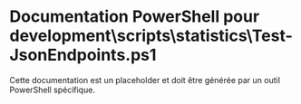 # Documentation PowerShell pour development\scripts\statistics\Test-JsonEndpoints.ps1

Cette documentation est un placeholder et doit être générée par un outil PowerShell spécifique.

